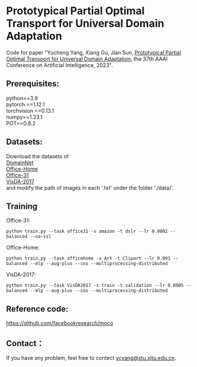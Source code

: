 # Prototypical Partial Optimal Transport for Universal Domain Adaptation
Code for paper "Yucheng Yang, Xiang Gu, Jian Sun, [Prototypical Partial Optimal Transport for Universal Domain Adaptation](https://arxiv.org/abs/2408.01089), the 37th AAAI Conference on Artificial Intelligence, 2023".
## Prerequisites:
python==3.9 <br>
pytorch ==1.12.1 <br>
torchvision ==0.13.1 <br>
numpy==1.23.1 <br>
POT==0.8.2
## Datasets:
Download the datasets of <br>
[DomainNet](http://ai.bu.edu/M3SDA/) <br>
[Office-Home](https://www.hemanthdv.org/officeHomeDataset.html) <br>
[Office-31](https://www.cc.gatech.edu/~judy/domainadapt/) <br> 
[VisDA-2017](http://ai.bu.edu/visda-2017/) <br> 
and modify the path of images in each '.txt' under the folder './data/'.

## Training
Office-31:
```
python train.py --task office31 -s amazon -t dslr --lr 0.0002 --balanced --no-ssl
```
Office-Home:
```
python train.py --task officehome -s Art -t Clipart --lr 0.001 --balanced --mlp --aug-plus --cos --multiprocessing-distributed
```
VisDA-2017:
```
python train.py --task VisDA2017 -s train -t validation --lr 0.0005 --balanced --mlp --aug-plus --cos --multiprocessing-distributed
```
## Reference code:
https://github.com/facebookresearch/moco
## Contact：
If you have any problem, feel free to contect ycyang@stu.xjtu.edu.cn.
